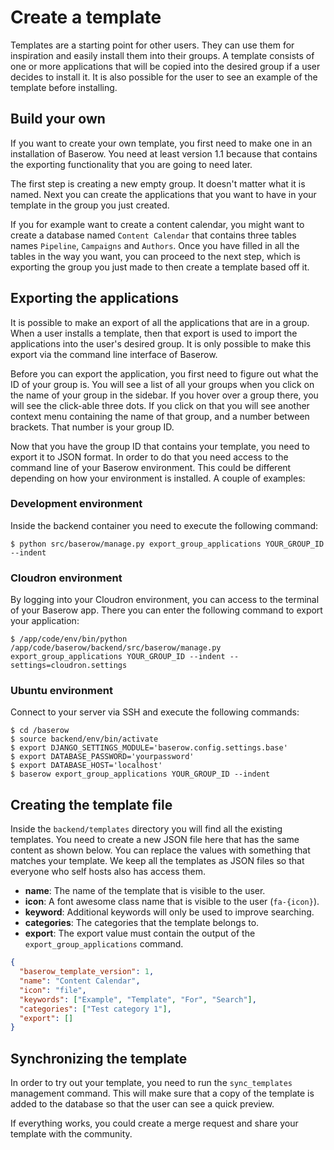 # Create a template

Templates are a starting point for other users. They can use them for inspiration and
easily install them into their groups. A template consists of one or more applications 
that will be copied into the desired group if a user decides to install it. It is also
possible for the user to see an example of the template before installing.

## Build your own

If you want to create your own template, you first need to make one in an installation
of  Baserow. You need at least version 1.1 because that contains the exporting
functionality that you are going to need later.

The first step is creating a new empty group. It doesn't matter what it is named. Next
you can create the applications that you want to have in your template in the group
you just created.

If you for example want to create a content calendar, you might want to create a
database named `Content Calendar` that contains three tables names `Pipeline`,
`Campaigns` and `Authors`. Once you have filled in all the tables in the way you want, 
you can proceed to the next step, which is exporting the group you just made to then
create a template based off it.

## Exporting the applications

It is possible to make an export of all the applications that are in a group. When a 
user installs a template, then that export is used to import the applications
into the user's desired group. It is only possible to make this export via the command 
line interface of Baserow.

Before you can export the application, you first need to figure out what the ID of your
group is. You will see a list of all your groups when you click on the name of your
group in the sidebar. If you hover over a group there, you will see the click-able
three  dots. If you click on that you will see another context menu containing the name
of that group, and a number between brackets. That number is your group ID.

Now that you have the group ID that contains your template, you need to export it to
JSON format. In order to do that you need access to the command line of your Baserow
environment. This could be different depending on how your environment is installed.
A couple of examples:

### Development environment

Inside the backend container you need to execute the following command:

```
$ python src/baserow/manage.py export_group_applications YOUR_GROUP_ID --indent
```

### Cloudron environment

By logging into your Cloudron environment, you can access to the terminal of your
Baserow app. There you can enter the following command to export your application:

```
$ /app/code/env/bin/python /app/code/baserow/backend/src/baserow/manage.py export_group_applications YOUR_GROUP_ID --indent --settings=cloudron.settings
```

### Ubuntu environment

Connect to your server via SSH and execute the following commands:

```
$ cd /baserow
$ source backend/env/bin/activate
$ export DJANGO_SETTINGS_MODULE='baserow.config.settings.base'
$ export DATABASE_PASSWORD='yourpassword'
$ export DATABASE_HOST='localhost'
$ baserow export_group_applications YOUR_GROUP_ID --indent
```

## Creating the template file

Inside the `backend/templates` directory you will find all the existing templates. You
need to create a new JSON file here that has the same content as shown below. You can 
replace the values with something that matches your template. We keep all the templates 
as JSON files so that everyone who self hosts also has access them.

* **name**: The name of the template that is visible to the user.
* **icon**: A font awesome class name that is visible to the user (`fa-{icon}`).
* **keyword**: Additional keywords will only be used to improve searching.
* **categories**: The categories that the template belongs to.
* **export**: The export value must contain the output of the
  `export_group_applications` command.

```json
{
  "baserow_template_version": 1,
  "name": "Content Calendar",
  "icon": "file",
  "keywords": ["Example", "Template", "For", "Search"],
  "categories": ["Test category 1"],
  "export": []
}
```

## Synchronizing the template

In order to try out your template, you need to run the `sync_templates` management
command. This will make sure that a copy of the template is added to the database so
that the user can see a quick preview.

If everything works, you could create a merge request and share your template with the
community.
